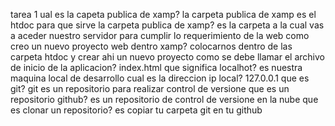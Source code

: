 tarea 1
ual es la capeta publica de xamp?
la carpeta publica de xamp es el htdoc
para que sirve la carpeta publica de xamp?
es la carpeta a la cual vas a aceder nuestro servidor para cumplir lo requerimiento de la web
como creo un nuevo proyecto web dentro xamp?
colocarnos dentro de las carpeta htdoc y crear ahi un nuevo proyecto
como se debe llamar el archivo de inicio de la aplicacion?
index.html
que significa localhot?
es nuestra maquina local de desarrollo
cual es la direccion ip local?
127.0.0.1
que es git?
git es un repositorio para realizar control de versione
que es un repositorio github?
es un repositorio de control de versione en la nube
que es clonar un repositorio?
es copiar tu carpeta git en tu github 